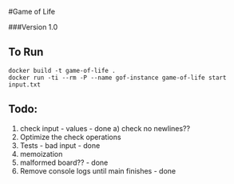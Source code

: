#Game of Life

###Version 1.0

## To Run

	docker build -t game-of-life .
	docker run -ti --rm -P --name gof-instance game-of-life start input.txt


## Todo:

1) check input - values - done
	a) check no newlines??
2) Optimize the check operations
3) Tests - bad input - done
4) memoization
5) malformed board?? - done
6) Remove console logs until main finishes - done